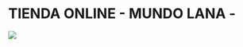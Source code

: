 # TIENDA ONLINE - MUNDO LANA -
![](https://res.cloudinary.com/dsrdpgpzy/image/upload/v1676769670/MULTIMEDIA/logo_gloprt.png)